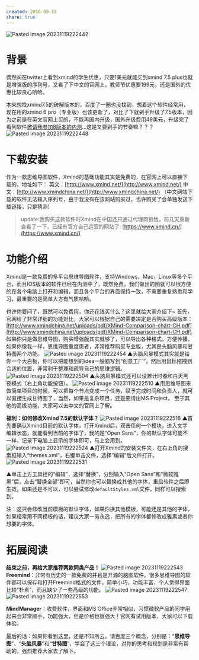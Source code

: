 ```yaml
---
created: 2016-09-12
share: true
---
```

![Pasted image 20231119222442](https://img.xcz.life/i/archive/obsidian/1741526849-ac.png)
# 背景

偶然间在twitter上看到xmind的学生优惠，只要1美元就能买到xmind 7.5 plus也就是增强版的序列号，又看了下中文的官网上，教师节优惠要199元，还是国外的优惠比较良心哈哈。  

本来想找xmind7.5的破解版本的，百度了一圈也没找到，想着这个软件经常用，现在用的xmind 6 pro（专业版）也该更新了，对比了下就剁手升级了7.5版本，因为之前是在英文官网上买的，不能再国内升级，国外升级费用49美元，升级完了看到软件[邀请我参加8版本的内测](http://www.xmind.net/xmind8/)…这是又要剁手的节奏嘛？？？ <!--more-->
![Pasted image 20231119222448](https://img.xcz.life/i/archive/obsidian/1741526849-c9.png)
# 下载安装

作为一款思维导图软件，Xmind的基础功能其实是免费的，在官网上可以直接下载的，地址如下： 英文：[http://www.xmind.net/](http://www.xmind.net/) 中文：[http://www.xmindchina.net/](http://www.xmindchina.net/) （中文网站下载的软件无法输入序列号，由于我没有在该网站购买过，也许购买了会单独发送下载链接，只是猜测） 

>update:我购买这款软件时Xmind在中国还只通过代理商销售，前几天重新查看了一下，已经有官方自己运营的网站了: [https://www.xmind.cn/](https://www.xmind.cn/)
# 功能介绍

Xmind是一款免费的多平台思维导图软件，支持Windows，Mac，Linux等多个平台，而且IOS版本的软件已经在内测中了，既然免费，我们做出的图就可以很方便的在各个电脑上打开和编辑，而且各个平台的界面保持一致，不需要重复熟悉和学习，最重要的是简单大方有气质哈哈。 

也许你要问了，既然可以免费用，你还花钱买什么？这里就给大家介绍下~ 首先，官网给了非常详细的功能对比，大家可以根据自己的需要决定是否购买高级版本：[http://www.xmindchina.net/uploads/pdf/XMind-Comparison-chart-CH.pdf](http://www.xmindchina.net/uploads/pdf/XMind-Comparison-chart-CH.pdf) 如果你只是做思维导图，购买增强版其实就够了，可以导出各种格式，方便传播，如果你像我一样，思维导图重度患者，非常推荐购买专业版，尤其是头脑风暴和甘特图两个功能。 
![Pasted image 20231119222454](https://img.xcz.life/i/archive/obsidian/1741526849-b5.png)
▲头脑风暴模式其实就是给你一个大白板，你可以把能想到的idea一股脑写到“创意工厂”，然后用鼠标拖拽到合适的位置，非常利于整理和疏导自己的思维逻辑。 
![Pasted image 20231119222504](https://img.xcz.life/i/archive/obsidian/1741526849-7e.png)
▲头脑风暴模式还可以设置计时器和白天黑夜模式（右上角功能按钮）。 
![Pasted image 20231119222510](https://img.xcz.life/i/archive/obsidian/1741526849-ac.png)
▲用思维导图来做简单项目的时候，可以把每个节点变成一个任务，赋予完成时间和负责人，就可以直接生成甘特图了，当然，如果是复杂项目，还是要请出MS Project。 至于其他的高级功能，大家可以去中文的官网上了解。 

**福利：如何修改Xmind 7.5的默认字体？** 
![Pasted image 20231119222516](https://img.xcz.life/i/archive/obsidian/1741526849-b5.png)
▲首先要确认Xmind目前的默认字体，打开Xmind后，双击任何一个模块，进入文字编辑状态，就能看到当前的字体了，我的是“Open Sans”，你的默认字体可能不一样，记录下电脑上显示的字体即可，马上会用到。
![Pasted image 20231119222524](https://img.xcz.life/i/archive/obsidian/1741526849-dc.png)
▲打开Xmind的安装文件夹，在右上角的搜索框输入“themes.xml”，右键单击文件，选择“编辑”后文件打开。 
![Pasted image 20231119222531](https://img.xcz.life/i/archive/obsidian/1741526849-d7.png)

▲单击上方工具栏的“编辑”，选择“替换”，分别输入“Open Sans”和“微软雅黑”后，点击“替换全部”即可，当然你也可以替换成其他的字体，重启软件之后即生效。如果还是不可以，可以尝试修改`defaultStyles.xml`文件，同样可以搜索到。 

注：这只会修改当前模板的默认字体，如果你换其他模板，可能还是其他的字体，如果经常用不同模板的话，建议大家一劳永逸，把所有的字体都修改成雅黑或者你想要的字体。 


# 拓展阅读

**结束之前，再给大家推荐两款同类产品！** 
![Pasted image 20231119222543](https://img.xcz.life/i/archive/obsidian/1741526849-0e.png)
**Freemind**：非常有历史的一款免费的并且是开源的脑图软件。很多思维导图的软件都可以保存和打开Freemind格式的文件，简单小巧，功能丰富，个人觉得界面比较“朴素”，而且缺少了一些高级的功能。 
![Pasted image 20231119222547](https://img.xcz.life/i/archive/obsidian/1741526849-a4.png)
![Pasted image 20231119222553](https://img.xcz.life/i/archive/obsidian/1741526849-c1.png)

**MindManager**：收费软件，界面和MS Office非常相似，习惯微软产品的同学用起来会非常顺手，功能强大，但是价格也很强大！官网有试用版本，大家可以下载体验。 

最后的话：如果你看到这里，还是不知所云，请百度三个概念，分别是：“**思维导图**”、“**头脑风暴**”和“**甘特图**”，学会了这三个理论，对你的思考和规划是非常有帮助的，强烈推荐大家去了解下。